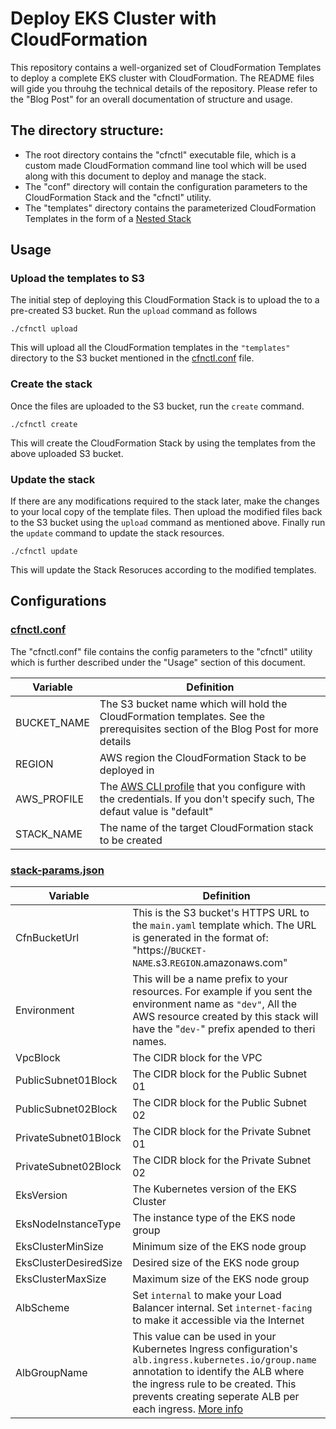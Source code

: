# Deploy EKS Cluster with CloudFormation

This repository contains a well-organized set of CloudFormation Templates to deploy a complete EKS cluster with CloudFormation.
The README files will gide you throuhg the technical details of the repository. Please refer to the "Blog Post" for an overall documentation of structure and usage.

## The directory structure:

- The root directory contains the "cfnctl" executable file, which is a custom made CloudFormation command line tool which will be used along with this document to deploy and manage the stack.
- The "conf" directory will contain the configuration parameters to the CloudFormation Stack and the "cfnctl" utility.
- The "templates" directory contains the parameterized CloudFormation Templates in the form of a [Nested Stack](https://docs.aws.amazon.com/AWSCloudFormation/latest/UserGuide/using-cfn-nested-stacks.html)

## Usage

### Upload the templates to S3
The initial step of deploying this CloudFormation Stack is to upload the to a pre-created S3 bucket. Run the `upload` command as follows

```
./cfnctl upload 
```
This will upload all the CloudFormation templates in the `"templates"` directory to the S3 bucket mentioned in the [cfnctl.conf](https://github.com/thilinaba/eks-cloudformation/blob/main/conf/cfnctl.conf) file.

### Create the stack
Once the files are uploaded to the S3 bucket, run the `create` command.

```
./cfnctl create 
```
This will create the CloudFormation Stack by using the templates from the above uploaded S3 bucket.

### Update the stack
If there are any modifications required to the stack later, make the changes to your local copy of the template files.
Then upload the modified files back to the S3 bucket using the `upload` command as mentioned above.
Finally run the `update` command to update the stack resources.

```
./cfnctl update 
```

This will update the Stack Resoruces according to the modified templates.

## Configurations

### [cfnctl.conf](https://github.com/thilinaba/eks-cloudformation/blob/main/conf/cfnctl.conf)

The "cfnctl.conf" file contains the config parameters to the "cfnctl" utility which is further described under the "Usage" section of this document.

| Variable | Definition |
| ------ | ------ |
| BUCKET_NAME | The S3 bucket name which will hold the CloudFormation templates. See the prerequisites section of the Blog Post for more details |
| REGION | AWS region the CloudFormation Stack to be deployed in |
| AWS_PROFILE | The [AWS CLI profile](https://docs.aws.amazon.com/cli/latest/userguide/cli-configure-profiles.html) that you configure with the credentials. If you don't specify such, The defaut value is "default" |
| STACK_NAME | The name of the target CloudFormation stack to be created |

### [stack-params.json](https://github.com/thilinaba/eks-cloudformation/blob/main/conf/stack-params.json)

| Variable | Definition |
| ------ | ------ |
| CfnBucketUrl | This is the S3 bucket's HTTPS URL to the `main.yaml` template which. The URL is generated in the format of: "https://`BUCKET-NAME`.s3.`REGION`.amazonaws.com" |
| Environment | This will be a name prefix to your resources. For example if you sent the environment name as `"dev"`, All the AWS resource created by this stack will have the "`dev-`" prefix apended to theri names.|
| VpcBlock | The CIDR block for the VPC |
| PublicSubnet01Block | The CIDR block for the Public Subnet 01 |
| PublicSubnet02Block | The CIDR block for the Public Subnet 02 |
| PrivateSubnet01Block | The CIDR block for the Private Subnet 01 |
| PrivateSubnet02Block | The CIDR block for the Private Subnet 02 |
| EksVersion | The Kubernetes version of the EKS Cluster |
| EksNodeInstanceType | The instance type of the EKS node group |
| EksClusterMinSize | Minimum size of the EKS node group |
| EksClusterDesiredSize | Desired size of the EKS node group  |
| EksClusterMaxSize | Maximum size of the EKS node group  |
| AlbScheme | Set `internal` to make your Load Balancer internal. Set `internet-facing` to make it accessible via the Internet|
| AlbGroupName | This value can be used in your Kubernetes Ingress configuration's `alb.ingress.kubernetes.io/group.name` annotation to identify the ALB where the ingress rule to be created. This prevents creating seperate ALB per each ingress. [More info](https://kubernetes-sigs.github.io/aws-load-balancer-controller/v2.2/guide/ingress/annotations/#group.name)  |